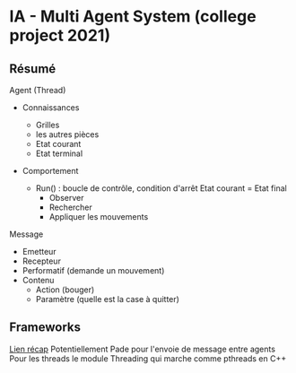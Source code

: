 # IA - Multi Agent System (college project 2021)

## Résumé

Agent (Thread)

- Connaissances
  - Grilles
  - les autres pièces
  - Etat courant
  - Etat terminal  
  
- Comportement
  - Run() : boucle de contrôle, condition d'arrêt Etat courant = Etat final
    - Observer
    - Rechercher
    - Appliquer les mouvements
  
Message

- Emetteur
- Recepteur
- Performatif (demande un mouvement)
- Contenu
  - Action (bouger)
  - Paramètre (quelle est la case à quitter)

## Frameworks

[Lien récap](https://cedric-buron.medium.com/un-rapide-retour-sur-les-frameworks-python-pour-les-syst%C3%A8mes-multi-agents-183986474019)
Potentiellement Pade pour l'envoie de message entre agents
Pour les threads le module Threading qui marche comme pthreads en C++

